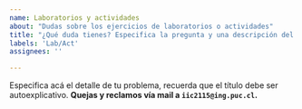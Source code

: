 ```yaml
---
name: Laboratorios y actividades
about: "Dudas sobre los ejercicios de laboratorios o actividades"
title: "¿Qué duda tienes? Especifica la pregunta y una descripción del problema"
labels: 'Lab/Act'
assignees: ''

---
```

Especifica acá el detalle de tu problema, recuerda que el título debe ser autoexplicativo.
**Quejas y reclamos vía mail a `iic2115@ing.puc.cl`.**
